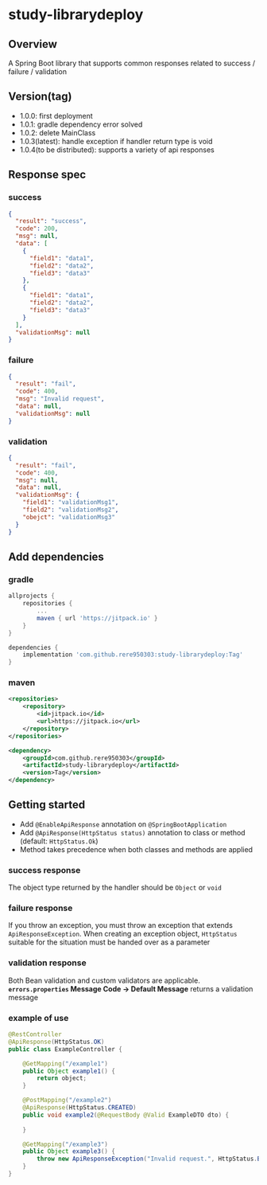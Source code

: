 # study-librarydeploy
## Overview
A Spring Boot library that supports common responses related to success / failure / validation

## Version(tag)
- 1.0.0: first deployment
- 1.0.1: gradle dependency error solved
- 1.0.2: delete MainClass
- 1.0.3(latest): handle exception if handler return type is void
- 1.0.4(to be distributed): supports a variety of api responses

## Response spec
### success
```json
{
  "result": "success",
  "code": 200,
  "msg": null,
  "data": [
    {
      "field1": "data1",
      "field2": "data2",
      "field3": "data3"
    },
    {
      "field1": "data1",
      "field2": "data2",
      "field3": "data3"
    }
  ],
  "validationMsg": null
}
```

### failure
```json
{
  "result": "fail",
  "code": 400,
  "msg": "Invalid request",
  "data": null,
  "validationMsg": null
}
```

### validation
```json
{
  "result": "fail",
  "code": 400,
  "msg": null,
  "data": null,
  "validationMsg": {
    "field1": "validationMsg1",
    "field2": "validationMsg2",
    "obejct": "validationMsg3"
  }
}
```

## Add dependencies
### gradle
```groovy
allprojects {
	repositories {
		...
		maven { url 'https://jitpack.io' }
	}
}

dependencies {
	implementation 'com.github.rere950303:study-librarydeploy:Tag'
}
```

### maven
```xml
<repositories>
	<repository>
		<id>jitpack.io</id>
		<url>https://jitpack.io</url>
	</repository>
</repositories>

<dependency>
	<groupId>com.github.rere950303</groupId>
	<artifactId>study-librarydeploy</artifactId>
	<version>Tag</version>
</dependency>
```

## Getting started
- Add `@EnableApiResponse` annotation on `@SpringBootApplication`
- Add `@ApiResponse(HttpStatus status)` annotation to class or method (default: `HttpStatus.Ok`)
- Method takes precedence when both classes and methods are applied

### success response
The object type returned by the handler should be `Object` or `void`

### failure response
If you throw an exception, you must throw an exception that extends `ApiResponseException`. When creating an exception object, `HttpStatus` suitable for the situation must be handed over as a parameter

### validation response
Both Bean validation and custom validators are applicable. **`errors.properties` Message Code -> Default Message** returns a validation message

### example of use
```java
@RestController
@ApiResponse(HttpStatus.OK)
public class ExampleController {

    @GetMapping("/example1")
    public Object example1() {
        return object;
    }

    @PostMapping("/example2")
    @ApiResponse(HttpStatus.CREATED)
    public void example2(@RequestBody @Valid ExampleDTO dto) {
        
    }

    @GetMapping("/example3")
    public Object example3() {
        throw new ApiResponseException("Invalid request.", HttpStatus.BAD_REQUEST);
    }
}
```
